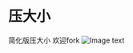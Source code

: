# 压大小
简化版压大小
欢迎fork
![Image text](https://raw.githubusercontent.com/XIONGSU/bet-bigorsmall/master/img/img1.png)